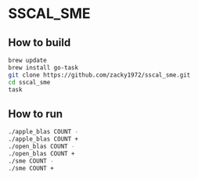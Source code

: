# SSCAL_SME

## How to build

```zsh
brew update
brew install go-task
git clone https://github.com/zacky1972/sscal_sme.git
cd sscal_sme
task
```

## How to run

```zsh
./apple_blas COUNT -
./apple_blas COUNT +
./open_blas COUNT -
./open_blas COUNT +
./sme COUNT -
./sme COUNT +
```

